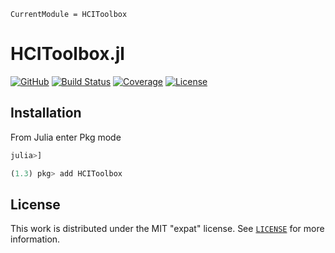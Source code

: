 ```@meta
CurrentModule = HCIToolbox
```

# HCIToolbox.jl

[![GitHub](https://img.shields.io/badge/Code-GitHub-black.svg)](https://github.com/juliahci/HCIToolbox.jl)
[![Build Status](https://github.com/juliahci/HCIToolbox.jl/workflows/CI/badge.svg?branch=master)](https://github.com/juliahci/HCIToolbox.jl/actions)
[![Coverage](https://codecov.io/gh/juliahci/HCIToolbox.jl/branch/master/graph/badge.svg)](https://codecov.io/gh/juliahci/HCIToolbox.jl)
[![License](https://img.shields.io/badge/License-MIT-yellow.svg)](https://opensource.org/licenses/MIT)

## Installation

From Julia enter Pkg mode

```julia
julia>]

(1.3) pkg> add HCIToolbox
```

## License

This work is distributed under the MIT "expat" license. See [`LICENSE`](https://github.com/juliahci/HCIToolbox.jl/blob/master/LICENSE) for more information.
